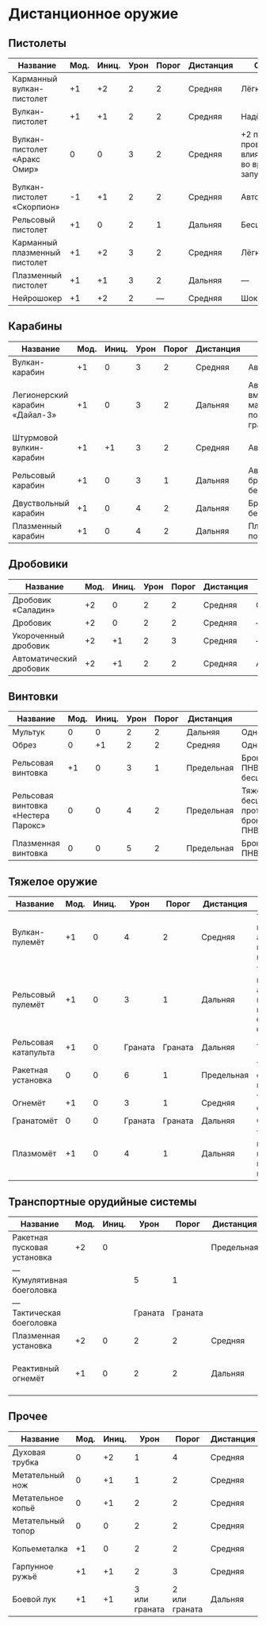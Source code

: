 ﻿# Дистанционное оружие

## Пистолеты
 Название |  Мод. |  Иниц. |  Урон |  Порог |  Дистанция |  Свойства |  Уровень |  Цена
----------|-------|--------|-------|--------|------------|-----------|----------|---------
Карманный вулкан-пистолет | +1 | +2 | 2 | 2 | Средняя | Лёгкое | С | 700
Вулкан-пистолет | +1 | +1 | 2 | 2 | Средняя | Надёжное | С | 500
Вулкан-пистолет «Аракс Омир»  | 0 | 0 | 3 | 2 | Средняя | +2 при проверках влияния<br>во время запугивания | С | 1200
Вулкан-пистолет «Скорпион» | -1 | +1 | 2 | 2 | Средняя | Автоматическое | С | 1000
Рельсовый пистолет | +1 | 0 | 2 | 1 | Дальняя | Бесшумное | С | 700
Карманный плазменный пистолет | +1 | +2 | 3 | 2 | Средняя | Лёгкое | П | 2500
Плазменный пистолет | +1 | +1 | 3 | 2 | Дальняя | — | П | 2300
Нейрошокер | +1 | +2 | 2 | — | Средняя | Шоковое | П | 2000

## Карабины
 Название |  Мод. |  Иниц. |  Урон |  Порог |  Дистанция |  Свойства |  Уровень |  Цена
----------|-------|--------|-------|--------|------------|-----------|----------|---------
Вулкан-карабин | +1 | 0 | 3 | 2 | Средняя | Автоматическое | С | 2000
Легионерский карабин «Дайал-3» | +1 | 0 | 3 | 2 | Дальняя | Автоматическое,<br>вместительный магазин,<br>подствольный гранатомёт | С* | 3000
Штурмовой вулкин-карабин | +1 | +1 | 3 | 2 | Средняя | Автоматическое | С | 2500
Рельсовый карабин | +1 | 0 | 3 | 1 | Дальняя | Автоматическое,<br>бронебойное,<br>бесшумное | С | 3000
Двуствольный карабин | +1 | 0 | 4 | 2 | Дальняя | Бронебойное,<br>бесшумное | С | 3700
Плазменный карабин | +1 | 0 | 4| 2 | Дальняя | Плазменный поток | П | 6500

## Дробовики 
 Название |  Мод. |  Иниц. |  Урон |  Порог |  Дистанция |  Свойства |  Уровень |  Цена
----------|-------|--------|-------|--------|------------|-----------|----------|---------
Дробовик «Саладин» | +2 | 0 | 2 | 2 | Средняя | Однозарядное | А | 200
Дробовик | +2 | 0 | 2 | 2 | Средняя | — | С | 400
Укороченный дробовик | +2 | +1 | 2 | 3 | Средняя | — | С | 400
Автоматический дробовик | +2 | +1 | 2 | 2 | Средняя | Автоматическое | С | 600

## Винтовки 
 Название |  Мод. |  Иниц. |  Урон |  Порог |  Дистанция |  Свойства |  Уровень |  Цена
----------|-------|--------|-------|--------|------------|-----------|----------|---------
Мультук | 0 | 0 | 2 | 2 | Дальняя | Однозарядное | А | 100
Обрез | 0 | +1 | 2 | 2 | Средняя | Однозарядное | А | 100
Рельсовая винтовка | +1 | 0 | 3 | 1 | Предельная | Бронебойное,<br>ПНВ,<br>бесшумное | С | 2000
Рельсовая винтовка «Нестера Парокс» | 0 | 0 | 4 | 2 | Предельная | Тяжелое,<br>бесшумное,<br>противотранспортное,<br>бронебойное,<br>ПНВ | С | 3000
Плазменная винтовка | 0 | 0 | 5 | 2 | Предельная | Бронебойное,<br>ПНВ | П | 6000

## Тяжелое оружие 
 Название |  Мод. |  Иниц. |  Урон |  Порог |  Дистанция |  Свойства |  Уровень |  Цена
----------|-------|--------|-------|--------|------------|-----------|----------|---------
Вулкан-пулемёт| +1 | 0 | 4 | 2 | Средняя | Тяжелое,<br>громоздкое,<br>автоматическое,<br>вместительный магазин | С* | 6500
Рельсовый пулемёт | +1 | 0 | 3 | 1 | Дальняя | Тяжелое,<br>громоздкое,<br>автоматическое,<br>вместительный магазин,<br>бронебойное,<br>бесшумное | С* | 10000
Рельсовая катапульта | +1 | 0 | Граната | Граната | Дальняя | Тяжелое | С* | 8000
Ракетная установка | 0 | 0 | 6 | 1 | Предельная | Тяжелое,<br>однозарядное,<br>противотранспортное | С* | 900
Огнемёт | +1 | 0 | 3 | 1 | Средняя | Тяжелое,<br>огненное (3) | С* | 1800
Гранатомёт | 0 | 0 | Граната | Граната | Дальняя | Однозарядное | С* | 1200
Плазмомёт | +1 | 0 | 4 | 1 | Дальняя | Тяжелое,<br>громоздкое,<br>плазменный поток,<br>вместительный магазин | П* | 22000

## Транспортные орудийные системы 
 Название |  Мод. |  Иниц. |  Урон |  Порог |  Дистанция |  Свойства |  Уровень |  Цена
----------|-------|--------|-------|--------|------------|-----------|----------|---------
Ракетная пусковая установка | +2 | 0 |  |  | Предельная | Противотранспортное | С* | 10000
 — Кумулятивная боеголовка |  |  | 5 | 1 |  | Бронебойное |  | 
 — Тактическая боеголовка |  |  | Граната | Граната |  | — |  | 
Плазменная установка | +2 | 0 | 2 | 2 | Средняя | Плазменный поток,<br>огненное (5) | П* | 26000
Реактивный огнемёт | +1 | 0 | 2 | 2 | Дальняя | Противотранспортное,<br>медленное,<br>огненное (6),<br>мощность взрыва 5 | С* | 18000

## Прочее 
 Название |  Мод. |  Иниц. |  Урон |  Порог |  Дистанция |  Свойства |  Уровень |  Цена
----------|-------|--------|-------|--------|------------|-----------|----------|---------
Духовая трубка | 0 | +2 | 1 | 4 | Средняя | Лёгкое,<br>однозарядное | А | 50
Метательный нож | 0 | +1 | 1 | 2 | Средняя | Лёгкое | А | 50
Метательное копьё | 0 | +1 | 2 | 2 | Средняя | — | А | 150
Метательный топор | 0 | 0 | 2 | 2 | Средняя | — | А | 300
Копьеметалка | +1 | 0 | 2 | 2 | Средняя | Тяжелое,<br>однозарядное | А | 600
Гарпунное ружьё | +1 | +1 | 2 | 3 | Средняя | Тяжелое,<br> | А | 200
Боевой лук | +1 | +1 | 3<br>или граната | 2<br>или граната | Дальняя | Однозарядное | С | 2000